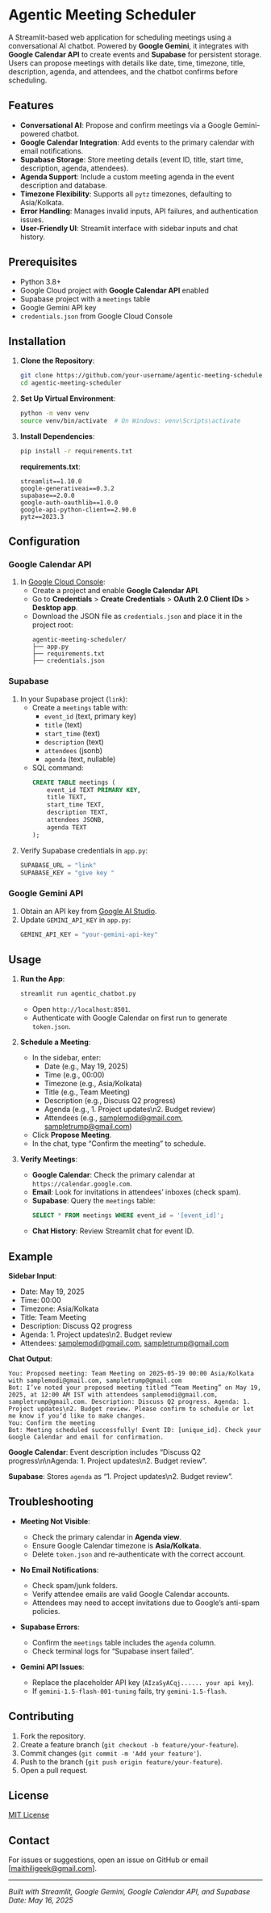 # Agentic Meeting Scheduler

A Streamlit-based web application for scheduling meetings using a conversational AI chatbot. Powered by **Google Gemini**, it integrates with **Google Calendar API** to create events and **Supabase** for persistent storage. Users can propose meetings with details like date, time, timezone, title, description, agenda, and attendees, and the chatbot confirms before scheduling.

## Features

- **Conversational AI**: Propose and confirm meetings via a Google Gemini-powered chatbot.
- **Google Calendar Integration**: Add events to the primary calendar with email notifications.
- **Supabase Storage**: Store meeting details (event ID, title, start time, description, agenda, attendees).
- **Agenda Support**: Include a custom meeting agenda in the event description and database.
- **Timezone Flexibility**: Supports all `pytz` timezones, defaulting to Asia/Kolkata.
- **Error Handling**: Manages invalid inputs, API failures, and authentication issues.
- **User-Friendly UI**: Streamlit interface with sidebar inputs and chat history.

## Prerequisites

- Python 3.8+
- Google Cloud project with **Google Calendar API** enabled
- Supabase project with a `meetings` table
- Google Gemini API key
- `credentials.json` from Google Cloud Console

## Installation

1. **Clone the Repository**:
   ```bash
   git clone https://github.com/your-username/agentic-meeting-scheduler.git
   cd agentic-meeting-scheduler
   ```

2. **Set Up Virtual Environment**:
   ```bash
   python -m venv venv
   source venv/bin/activate  # On Windows: venv\Scripts\activate
   ```

3. **Install Dependencies**:
   ```bash
   pip install -r requirements.txt
   ```

   **requirements.txt**:
   ```
   streamlit==1.10.0
   google-generativeai==0.3.2
   supabase==2.0.0
   google-auth-oauthlib==1.0.0
   google-api-python-client==2.90.0
   pytz==2023.3
   ```

## Configuration

### Google Calendar API
1. In [Google Cloud Console](https://console.cloud.google.com/):
   - Create a project and enable **Google Calendar API**.
   - Go to **Credentials** > **Create Credentials** > **OAuth 2.0 Client IDs** > **Desktop app**.
   - Download the JSON file as `credentials.json` and place it in the project root:
     ```
     agentic-meeting-scheduler/
     ├── app.py
     ├── requirements.txt
     ├── credentials.json
     ```

### Supabase
1. In your Supabase project (`link`):
   - Create a `meetings` table with:
     - `event_id` (text, primary key)
     - `title` (text)
     - `start_time` (text)
     - `description` (text)
     - `attendees` (jsonb)
     - `agenda` (text, nullable)
   - SQL command:
     ```sql
     CREATE TABLE meetings (
         event_id TEXT PRIMARY KEY,
         title TEXT,
         start_time TEXT,
         description TEXT,
         attendees JSONB,
         agenda TEXT
     );
     ```
2. Verify Supabase credentials in `app.py`:
   ```python
   SUPABASE_URL = "link"
   SUPABASE_KEY = "give key "
   ```

### Google Gemini API
1. Obtain an API key from [Google AI Studio](https://aistudio.google.com/).
2. Update `GEMINI_API_KEY` in `app.py`:
   ```python
   GEMINI_API_KEY = "your-gemini-api-key"
   ```

## Usage

1. **Run the App**:
   ```bash
   streamlit run agentic_chatbot.py
   ```
   - Open `http://localhost:8501`.
   - Authenticate with Google Calendar on first run to generate `token.json`.

2. **Schedule a Meeting**:
   - In the sidebar, enter:
     - Date (e.g., May 19, 2025)
     - Time (e.g., 00:00)
     - Timezone (e.g., Asia/Kolkata)
     - Title (e.g., Team Meeting)
     - Description (e.g., Discuss Q2 progress)
     - Agenda (e.g., 1. Project updates\n2. Budget review)
     - Attendees (e.g., samplemodi@gmail.com, sampletrump@gmail.com)
   - Click **Propose Meeting**.
   - In the chat, type “Confirm the meeting” to schedule.

3. **Verify Meetings**:
   - **Google Calendar**: Check the primary calendar at `https://calendar.google.com`.
   - **Email**: Look for invitations in attendees’ inboxes (check spam).
   - **Supabase**: Query the `meetings` table:
     ```sql
     SELECT * FROM meetings WHERE event_id = '[event_id]';
     ```
   - **Chat History**: Review Streamlit chat for event ID.

## Example

**Sidebar Input**:
- Date: May 19, 2025
- Time: 00:00
- Timezone: Asia/Kolkata
- Title: Team Meeting
- Description: Discuss Q2 progress
- Agenda: 1. Project updates\n2. Budget review
- Attendees: samplemodi@gmail.com, sampletrump@gmail.com

**Chat Output**:
```
You: Proposed meeting: Team Meeting on 2025-05-19 00:00 Asia/Kolkata with samplemodi@gmail.com, sampletrump@gmail.com
Bot: I’ve noted your proposed meeting titled “Team Meeting” on May 19, 2025, at 12:00 AM IST with attendees samplemodi@gmail.com, sampletrump@gmail.com. Description: Discuss Q2 progress. Agenda: 1. Project updates\n2. Budget review. Please confirm to schedule or let me know if you’d like to make changes.
You: Confirm the meeting
Bot: Meeting scheduled successfully! Event ID: [unique_id]. Check your Google Calendar and email for confirmation.
```

**Google Calendar**: Event description includes “Discuss Q2 progress\n\nAgenda: 1. Project updates\n2. Budget review”.

**Supabase**: Stores `agenda` as “1. Project updates\n2. Budget review”.

## Troubleshooting

- **Meeting Not Visible**:
  - Check the primary calendar in **Agenda view**.
  - Ensure Google Calendar timezone is **Asia/Kolkata**.
  - Delete `token.json` and re-authenticate with the correct account.

- **No Email Notifications**:
  - Check spam/junk folders.
  - Verify attendee emails are valid Google Calendar accounts.
  - Attendees may need to accept invitations due to Google’s anti-spam policies.

- **Supabase Errors**:
  - Confirm the `meetings` table includes the `agenda` column.
  - Check terminal logs for “Supabase insert failed”.

- **Gemini API Issues**:
  - Replace the placeholder API key (`AIzaSyACqj...... your api key`).
  - If `gemini-1.5-flash-001-tuning` fails, try `gemini-1.5-flash`.

## Contributing

1. Fork the repository.
2. Create a feature branch (`git checkout -b feature/your-feature`).
3. Commit changes (`git commit -m 'Add your feature'`).
4. Push to the branch (`git push origin feature/your-feature`).
5. Open a pull request.

## License

[MIT License](LICENSE)

## Contact

For issues or suggestions, open an issue on GitHub or email [maithiligeek@gmail.com].

---
*Built with Streamlit, Google Gemini, Google Calendar API, and Supabase*  
*Date: May 16, 2025*
